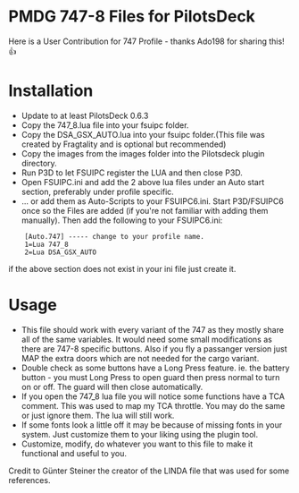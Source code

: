 # PMDG 747-8 Files for PilotsDeck
Here is a User Contribution for 747 Profile - thanks Ado198 for sharing this! :thumbsup:<br/>


# Installation
- Update to at least PilotsDeck 0.6.3
- Copy the 747_8.lua file into your fsuipc folder.
- Copy the DSA_GSX_AUTO.lua into your fsuipc folder.(This file was created by Fragtality and is optional but recommended)
- Copy the images from the images folder into the Pilotsdeck plugin directory.
- Run P3D to let FSUIPC register the LUA and then close P3D.
- Open FSUIPC.ini and add the 2 above lua files under an Auto start section, preferably under profile specific.
- ... or add them as Auto-Scripts to your FSUIPC6.ini. Start P3D/FSUIPC6 once so the Files are added (if you're not familiar with adding them manually). Then add the following to your FSUIPC6.ini:<br/>
```
	[Auto.747] ----- change to your profile name.
	1=Lua 747_8
	2=Lua DSA_GSX_AUTO
```
if the above section does not exist in your ini file just create it.<br/>


# Usage
- This file should work with every variant of the 747 as they mostly share all of the same variables. It would need some small modifications as there are 747-8 specific buttons. Also if you fly a passanger version just MAP the extra doors which are not needed for the cargo variant.
- Double check as some buttons have a Long Press feature. ie. the battery button - you must Long Press to open guard then press normal to turn on or off. The guard will then close automatically.
- If you open the 747_8 lua file you will notice some functions have a TCA comment. This was used to map my TCA throttle. You may do the same or just ignore them. The lua will still work.
- If some fonts look a little off it may be because of missing fonts in your system. Just customize them to your liking using the plugin tool.
- Customize, modify, do whatever you want to this file to make it functional and useful to you.

Credit to Günter Steiner the creator of the LINDA file that was used for some references.